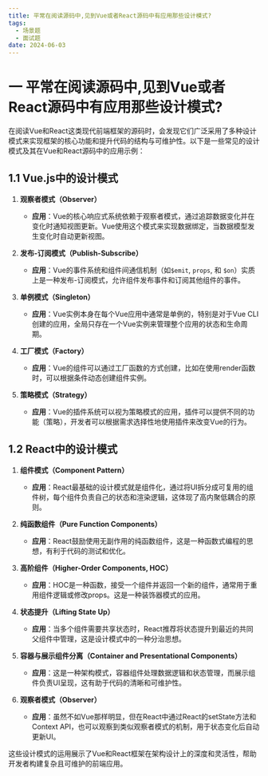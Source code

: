```yaml
---
title: 平常在阅读源码中,见到Vue或者React源码中有应用那些设计模式?
tags:
  - 场景题
  - 面试题
date: 2024-06-03
---
```

# 一 平常在阅读源码中,见到Vue或者React源码中有应用那些设计模式?

在阅读Vue和React这类现代前端框架的源码时，会发现它们广泛采用了多种设计模式来实现框架的核心功能和提升代码的结构与可维护性。以下是一些常见的设计模式及其在Vue和React源码中的应用示例：

## 1.1 Vue.js中的设计模式

1. **观察者模式（Observer）**
    
    - **应用**：Vue的核心响应式系统依赖于观察者模式，通过追踪数据变化并在变化时通知视图更新。Vue使用这个模式来实现数据绑定，当数据模型发生变化时自动更新视图。
2. **发布-订阅模式（Publish-Subscribe）**
    
    - **应用**：Vue的事件系统和组件间通信机制（如`$emit`, `props`, 和 `$on`）实质上是一种发布-订阅模式，允许组件发布事件和订阅其他组件的事件。
3. **单例模式（Singleton）**
    
    - **应用**：Vue实例本身在每个Vue应用中通常是单例的，特别是对于Vue CLI创建的应用，全局只存在一个Vue实例来管理整个应用的状态和生命周期。
4. **工厂模式（Factory）**
    
    - **应用**：Vue的组件可以通过工厂函数的方式创建，比如在使用render函数时，可以根据条件动态创建组件实例。
5. **策略模式（Strategy）**
    
    - **应用**：Vue的插件系统可以视为策略模式的应用，插件可以提供不同的功能（策略），开发者可以根据需求选择性地使用插件来改变Vue的行为。

## 1.2 React中的设计模式

1. **组件模式（Component Pattern）**
    
    - **应用**：React最基础的设计模式就是组件化，通过将UI拆分成可复用的组件树，每个组件负责自己的状态和渲染逻辑，这体现了高内聚低耦合的原则。
2. **纯函数组件（Pure Function Components）**
    
    - **应用**：React鼓励使用无副作用的纯函数组件，这是一种函数式编程的思想，有利于代码的测试和优化。
3. **高阶组件（Higher-Order Components, HOC）**
    
    - **应用**：HOC是一种函数，接受一个组件并返回一个新的组件，通常用于重用组件逻辑或修改props。这是一种装饰器模式的应用。
4. **状态提升（Lifting State Up）**
    
    - **应用**：当多个组件需要共享状态时，React推荐将状态提升到最近的共同父组件中管理，这是设计模式中的一种分治思想。
5. **容器与展示组件分离（Container and Presentational Components）**
    
    - **应用**：这是一种架构模式，容器组件处理数据逻辑和状态管理，而展示组件负责UI呈现，这有助于代码的清晰和可维护性。
6. **观察者模式（Observer）**
    
    - **应用**：虽然不如Vue那样明显，但在React中通过React的setState方法和Context API，也可以观察到类似观察者模式的机制，用于状态变化后自动更新UI。

这些设计模式的运用展示了Vue和React框架在架构设计上的深度和灵活性，帮助开发者构建复杂且可维护的前端应用。
